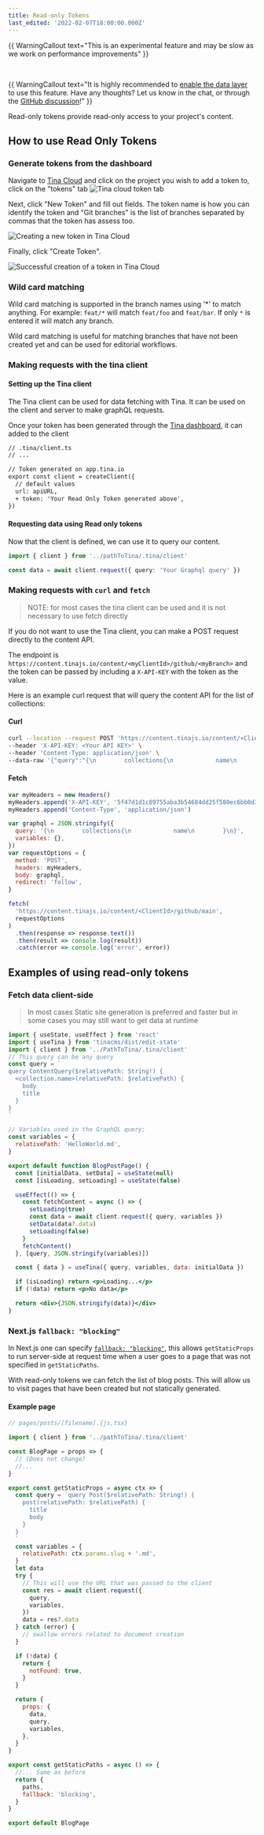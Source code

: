 ```yaml
---
title: Read-only Tokens
last_edited: '2022-02-07T18:00:00.000Z'
---
```


{{ WarningCallout text="This is an experimental feature and may be slow as we work on performance improvements" }}

<br/>

{{ WarningCallout text="It is highly recommended to  [enable the data layer](/docs/tina-cloud/data-layer/#enabling-the-data-layer) to use this feature. Have any thoughts? Let us know in the chat, or through the [GitHub discussion](https://github.com/tinacms/tinacms/discussions/2811)!" }}

Read-only tokens provide read-only access to your project's content.

## How to use Read Only Tokens

### Generate tokens from the dashboard

Navigate to [Tina Cloud](https://app.tina.io) and click on the project you wish to add a token to, click on the "tokens" tab
![Tina cloud token tab](/img/graphql-docs/token-tab.png)

Next, click "New Token" and fill out fields. The token name is how you can identify the token and "Git branches" is the list of branches separated by commas that the token has assess too.

![Creating a new token in Tina Cloud](/img/graphql-docs/create-new-token.png)

Finally, click "Create Token".

![Successful creation of a token in Tina Cloud](/img/graphql-docs/final-token-page.png)

### Wild card matching

Wild card matching is supported in the branch names using '\*' to match anything. For example: `feat/*` will match `feat/foo` and `feat/bar`. If only `*` is entered it will match any branch.

Wild card matching is useful for matching branches that have not been created yet and can be used for editorial workflows.

### Making requests with the tina client

#### Setting up the Tina client

The Tina client can be used for data fetching with Tina. It can be used on the client and server to make graphQL requests.

Once your token has been generated through the [Tina dashboard](https://app.tina.io), it can added to the client

```diff
// .tina/client.ts
// ...

// Token generated on app.tina.io
export const client = createClient({
  // default values
  url: apiURL,
  + token: 'Your Read Only Token generated above',
})
```

#### Requesting data using Read only tokens

Now that the client is defined, we can use it to query our content.

```ts
import { client } from '../pathToTina/.tina/client'

const data = await client.request({ query: 'Your Graphql query' })
```

### Making requests with `curl` and `fetch`

> NOTE: for most cases the tina client can be used and it is not necessary to use fetch directly

If you do not want to use the Tina client, you can make a POST request directly to the content API.

The endpoint is `https://content.tinajs.io/content/<myClientId>/github/<myBranch>` and the token can be passed by including a `X-API-KEY` with the token as the value.

Here is an example curl request that will query the content API for the list of collections:

#### Curl

```bash
curl --location --request POST 'https://content.tinajs.io/content/<ClientId>/github/main' \
--header 'X-API-KEY: <Your API KEY>' \
--header 'Content-Type: application/json' \
--data-raw '{"query":"{\n        collections{\n            name\n        }\n}","variables":{}}'
```

#### Fetch

```js
var myHeaders = new Headers()
myHeaders.append('X-API-KEY', '5f47d1d1c89755aba3b54684dd25f580ec6bb0d3')
myHeaders.append('Content-Type', 'application/json')

var graphql = JSON.stringify({
  query: '{\n        collections{\n            name\n        }\n}',
  variables: {},
})
var requestOptions = {
  method: 'POST',
  headers: myHeaders,
  body: graphql,
  redirect: 'follow',
}

fetch(
  'https://content.tinajs.io/content/<ClientId>/github/main',
  requestOptions
)
  .then(response => response.text())
  .then(result => console.log(result))
  .catch(error => console.log('error', error))
```

## Examples of using read-only tokens

### Fetch data client-side

> In most cases Static site generation is preferred and faster but in some cases you may still want to get data at runtime

```jsx
import { useState, useEffect } from 'react'
import { useTina } from 'tinacms/dist/edit-state'
import { client } from '../PathToTina/.tina/client'
// This query can be any query
const query = `
query ContentQuery($relativePath: String!) {
  <collection.name>(relativePath: $relativePath) {
    body
    title
  }
}
`

// Variables used in the GraphQL query;
const variables = {
  relativePath: 'HelloWorld.md',
}

export default function BlogPostPage() {
  const [initialData, setData] = useState(null)
  const [isLoading, setLoading] = useState(false)

  useEffect(() => {
    const fetchContent = async () => {
      setLoading(true)
      const data = await client.request({ query, variables })
      setData(data?.data)
      setLoading(false)
    }
    fetchContent()
  }, [query, JSON.stringify(variables)])

  const { data } = useTina({ query, variables, data: initialData })

  if (isLoading) return <p>Loading...</p>
  if (!data) return <p>No data</p>

  return <div>{JSON.stringify(data)}</div>
}
```

### Next.js `fallback: "blocking"`

In Next.js one can specify [`fallback: "blocking"`](https://nextjs.org/docs/api-reference/data-fetching/get-static-paths#fallback-blocking), this allows `getStaticProps` to run server-side at request time when a user goes to a page that was not specified in `getStaticPaths`.

With read-only tokens we can fetch the list of blog posts. This will allow us to visit pages that have been created but not statically generated.

#### Example page

```js
// pages/posts/[filename].{js,tsx}

import { client } from '../pathToTina/.tina/client'

const BlogPage = props => {
  // (Does not change)
  //...
}

export const getStaticProps = async ctx => {
  const query = `query Post($relativePath: String!) {
    post(relativePath: $relativePath) {
      title
      body
    }
  }
  `
  const variables = {
    relativePath: ctx.params.slug + '.md',
  }
  let data
  try {
    // This will use the URL that was passed to the client
    const res = await client.request({
      query,
      variables,
    })
    data = res?.data
  } catch (error) {
    // swallow errors related to document creation
  }

  if (!data) {
    return {
      notFound: true,
    }
  }

  return {
    props: {
      data,
      query,
      variables,
    },
  }
}

export const getStaticPaths = async () => {
  //... Same as before
  return {
    paths,
    fallback: 'blocking',
  }
}

export default BlogPage
```
